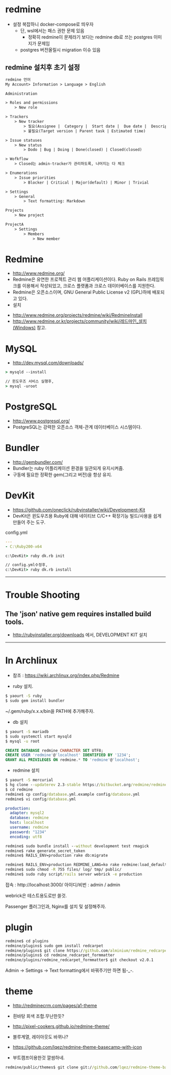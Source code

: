 ﻿# redmine

- 설정 복잡하니 docker-compose로 띄우자
  - 단, wsl에서는 패스 권한 문제 있음
    - 정확히 redmine이 문제라기 보다는 redmine db로 쓰는 postgres 이미지가 문제임
  - postgres 버전올릴시 migration 이슈 있음

## redmine 설치후 초기 설정

``` txt
redmine 언어
My Account> Information > Language > English
```

``` txt
Administration

> Roles and permissions
    > New role

> Trackers
    > New tracker
        > 필요(Assignee |  Category |  Start date |  Due date |  Description | % Done))
        > 불필요(Target version | Parent task | Estimated time)

> Issue statuses
    > New status
        > Dodo | Bug | Doing | Done(closed) | Closed(closed)

> Wofkflow
    > Closed는 admin-tracker가 관리하도록, 나머지는 다 체크

> Enumerations
    > Issue priorities
        > Blocker | Critical | Major(default) | Minor | Trivial

> Settings
    > General
        > Text formatting: Markdown

Projects
    > New project

ProjectA
    > Settings
        > Members
            > New member
```


# Redmine
* http://www.redmine.org/
* Redmine은 유연한 프로젝트 관리 웹 어플리케이션이다. Ruby on Rails 프레임워크를 이용해서 작성되었고, 크로스 플랫폼과 크로스 데이터베이스를 지원한다.
* Redmine은 오픈소스이며, GNU General Public License v2 (GPL)하에 배포되고 있다.
* 설치
 - http://www.redmine.org/projects/redmine/wiki/RedmineInstall
 - http://www.redmine.or.kr/projects/community/wiki/레드마인_설치(Windows) 참고.

# MySQL
* http://dev.mysql.com/downloads/

```cmd
> mysqld --install 

// 윈도우즈 서비스 실행후,
> mysql -uroot
```
# PostgreSQL
* http://www.postgresql.org/
* PostgreSQL는 강력한 오픈소스 객체-관계 데이터베이스 시스템이다.


# Bundler
* http://gembundler.com/
* Bundler는 ruby 어플리케이션 환경을 일관되게 유지시켜줌.
* 구동에 필요한 정확한 gem(그리고 버전)을 항상 유지.

# DevKit
* https://github.com/oneclick/rubyinstaller/wiki/Development-Kit
* DevKit은 윈도우즈용 Ruby에 대해 네이티브 C/C++ 확장기능 빌드/사용을 쉽게 만들어 주는 도구.

config.yml

```yml
---
- C:\Ruby200-x64
```

```cmd
c:\DevKit> ruby dk.rb init

// config.yml수정후,
c:\DevKit> ruby dk.rb install
```

--------------------------------------------------------------------------------

# Trouble Shooting

## The 'json' native gem requires installed build tools.
* http://rubyinstaller.org/downloads 에서, DEVELOPMENT KIT 설치


--------------------------------------------------------------------------------

# In Archlinux
* 참조 : https://wiki.archlinux.org/index.php/Redmine

* ruby 설치.

```cmd
$ yaourt -S ruby
$ sudo gem install bundler
```
~/.gem/ruby/x.x.x/bin을 PATH에 추가해주자.

* db 설치

```cmd
$ yaourt -S mariadb
$ sudo systemctl start mysqld
$ mysql -u root
```

```sql
CREATE DATABASE redmine CHARACTER SET UTF8;
CREATE USER 'redmine'@'localhost' IDENTIFIED BY '1234';
GRANT ALL PRIVILEGES ON redmine.* TO 'redmine'@'localhost';
```

* redmine 설치

```cmd
$ yaourt -S mercurial
$ hg clone --updaterev 2.3-stable https://bitbucket.org/redmine/redmine-all redmine
$ cd redmine
redmine$ cp config/database.yml.example config/database.yml
redmine$ vi config/database.yml
```

```yml
production:
  adapter: mysql2
  database: redmine
  host: localhost
  username: redmine
  password: "1234"
  encoding: utf8
```

```cmd
redmine$ sudo bundle install --without development test rmagick
redmine$ rake generate_secret_token
redmine$ RAILS_ENV=production rake db:migrate

redmine$ RAILS_ENV=production REDMINE_LANG=ko rake redmine:load_default_data
redmine$ sudo chmod -R 755 files/ log/ tmp/ public/
redmine$ sudo ruby script/rails server webrick -e production
```

접속 : http://localhost:3000/
아이디/비번 : admin / admin


webrick은 테스트용도로만 쓸것.

Passenger 플러그인과, Nginx를 설치 및 설정해주자.


# plugin
```cmd
redmine$ cd plugins
redmine/plugins$ sudo gem install redcarpet
redmine/plugins$ git clone https://github.com/alminium/redmine_redcarpet_formatter.git
redmine/plugins$ cd redmine_redcarpet_formmatter
redmine/plugins/redmine_redcarpet_formmatter$ git checkout v2.0.1
```

Admin -> Settings -> Text formatting에서 바꿔주기만 하면 됨-_-.


# theme
* http://redminecrm.com/pages/a1-theme
 - 흰바탕 회색 조합.무난한듯?
* http://pixel-cookers.github.io/redmine-theme/
 - 블루계열, 레이아웃도 바뀌나?
* https://github.com/lqez/redmine-theme-basecamp-with-icon
 - 부트캠프이용한것 깔쌈하네.

```cmd
redmine/public/themes$ git clone git://github.com/lqez/redmine-theme-basecamp-with-icon.git
```